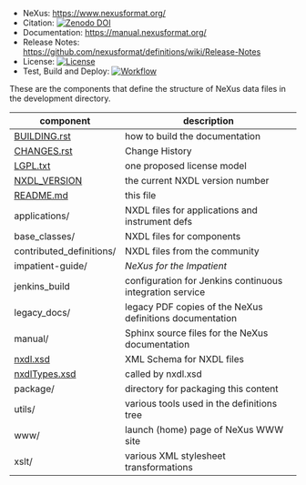 * NeXus: https://www.nexusformat.org/
* Citation: [![Zenodo DOI](https://zenodo.org/badge/DOI/10.5281/zenodo.1472392.svg)](https://doi.org/10.5281/zenodo.1472392)
* Documentation: https://manual.nexusformat.org/
* Release Notes: https://github.com/nexusformat/definitions/wiki/Release-Notes
* License: [![License](https://img.shields.io/badge/License-LGPL_v3-blue.svg)](https://www.gnu.org/licenses/lgpl-3.0)
* Test, Build and Deploy: [![Workflow](https://github.com/nexusformat/definitions/actions/workflows/ci.yaml/badge.svg)](https://github.com/nexusformat/definitions/actions/workflows/ci.yaml)

These are the components that define the structure of NeXus data files 
in the development directory.

component                      | description
-------------------------------|------------------------
[BUILDING.rst](BUILDING.rst)   | how to build the documentation
[CHANGES.rst](CHANGES.rst)     | Change History
[LGPL.txt](LGPL.txt)           | one proposed license model
[NXDL_VERSION](NXDL_VERSION)   | the current NXDL version number
[README.md](README.md)         | this file
applications/                  | NXDL files for applications and instrument defs
base_classes/                  | NXDL files for components
contributed_definitions/       | NXDL files from the community
impatient-guide/               | *NeXus for the Impatient*
jenkins_build                  | configuration for Jenkins continuous integration service
legacy_docs/                   | legacy PDF copies of the NeXus definitions documentation
manual/                        | Sphinx source files for the NeXus documentation
[nxdl.xsd](nxdl.xsd)           | XML Schema for NXDL files
[nxdlTypes.xsd](nxdlTypes.xsd) | called by nxdl.xsd
package/                       | directory for packaging this content
utils/                         | various tools used in the definitions tree
www/                           | launch (home) page of NeXus WWW site
xslt/                          | various XML stylesheet transformations
